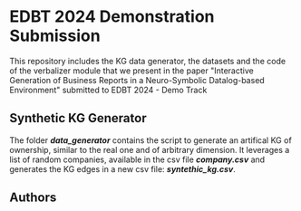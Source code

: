 # EDBT 2024 Demonstration Submission
 This repository includes the KG data generator, the datasets and the code of the verbalizer module that we present in the paper "Interactive Generation of Business Reports in a Neuro-Symbolic Datalog-based Environment" submitted to EDBT 2024 - Demo Track


## Synthetic KG Generator
The folder ***data_generator*** contains the script to generate an artifical KG of ownership, similar to the real one and of arbitrary dimension. It leverages a list of random companies, available in the csv file ***company.csv*** and generates the KG edges in a new csv file: ***syntethic_kg.csv***.

## Authors
